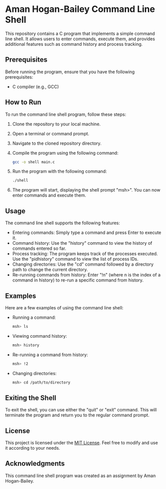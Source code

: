 # Aman Hogan-Bailey Command Line Shell

This repository contains a C program that implements a simple command line shell. It allows users to enter commands, execute them, and provides additional features such as command history and process tracking.

## Prerequisites

Before running the program, ensure that you have the following prerequisites:

- C compiler (e.g., GCC)

## How to Run

To run the command line shell program, follow these steps:

1. Clone the repository to your local machine.
2. Open a terminal or command prompt.
3. Navigate to the cloned repository directory.
4. Compile the program using the following command:

   ```bash
   gcc -o shell main.c
   ```

5. Run the program with the following command:

   ```bash
   ./shell
   ```

6. The program will start, displaying the shell prompt "msh>". You can now enter commands and execute them.

## Usage

The command line shell supports the following features:

- Entering commands: Simply type a command and press Enter to execute it.
- Command history: Use the "history" command to view the history of commands entered so far.
- Process tracking: The program keeps track of the processes executed. Use the "pidhistory" command to view the list of process IDs.
- Changing directories: Use the "cd" command followed by a directory path to change the current directory.
- Re-running commands from history: Enter "!n" (where n is the index of a command in history) to re-run a specific command from history.

## Examples

Here are a few examples of using the command line shell:

- Running a command:

  ```bash
  msh> ls
  ```

- Viewing command history:

  ```bash
  msh> history
  ```

- Re-running a command from history:

  ```bash
  msh> !2
  ```

- Changing directories:

  ```bash
  msh> cd /path/to/directory
  ```

## Exiting the Shell

To exit the shell, you can use either the "quit" or "exit" command. This will terminate the program and return you to the regular command prompt.

## License

This project is licensed under the [MIT License](LICENSE). Feel free to modify and use it according to your needs.

## Acknowledgments

This command line shell program was created as an assignment by Aman Hogan-Bailey.
